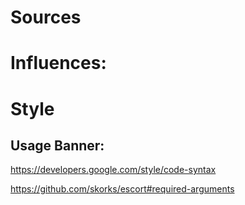 
# Sources
# Influences:
[](https://github.com/chef/chef/blob/master/lib/chef/mixin/shell_out.rb)
[](https://github.com/chef/mixlib-cli)
[](https://github.com/chef/mixlib-log)
[](https://github.com/chef/mixlib-shellout)
[](https://github.com/piotrmurach/tty)

# Style

## Usage Banner:
<https://developers.google.com/style/code-syntax>

https://github.com/skorks/escort#required-arguments
